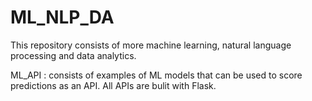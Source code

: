 # ML_NLP_DA
This repository consists of more machine learning, natural language processing and data analytics.


ML_API : consists of examples of ML models that can be used to score predictions as an API. All APIs are bulit with Flask.
